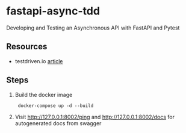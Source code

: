 # fastapi-async-tdd
Developing and Testing an Asynchronous API with FastAPI and Pytest

## Resources

- testdriven.io [article](https://testdriven.io/blog/fastapi-crud/)

## Steps

1. Build the docker image

        docker-compose up -d --build

2.  Visit http://127.0.0.1:8002/ping and http://127.0.0.1:8002/docs for autogenerated docs from swagger
